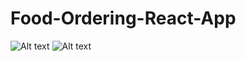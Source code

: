 # Food-Ordering-React-App

![Alt text](./HomePageSS.png "Title")
![Alt text](./ModalSS.png "Title")
